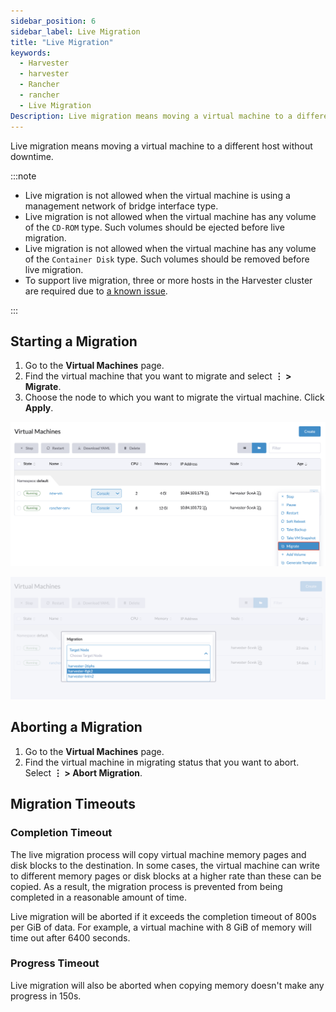 ```yaml
---
sidebar_position: 6
sidebar_label: Live Migration
title: "Live Migration"
keywords:
  - Harvester
  - harvester
  - Rancher
  - rancher
  - Live Migration
Description: Live migration means moving a virtual machine to a different host without downtime.
---
```


<head>
  <link rel="canonical" href="https://docs.harvesterhci.io/v1.2/vm/live-migration"/>
</head>

Live migration means moving a virtual machine to a different host without downtime.

:::note

- Live migration is not allowed when the virtual machine is using a management network of bridge interface type.
- Live migration is not allowed when the virtual machine has any volume of the `CD-ROM` type. Such volumes should be ejected before live migration.
- Live migration is not allowed when the virtual machine has any volume of the `Container Disk` type. Such volumes should be removed before live migration.
- To support live migration, three or more hosts in the Harvester cluster are required due to [a known issue](https://github.com/harvester/harvester/issues/798).

:::

## Starting a Migration

1. Go to the **Virtual Machines** page.
1. Find the virtual machine that you want to migrate and select **⋮ > Migrate**.
1. Choose the node to which you want to migrate the virtual machine. Click **Apply**.

![](/img/v1.1/vm/migrate-action.png)

![](/img/v1.1/vm/migrate.png)

## Aborting a Migration

1. Go to the **Virtual Machines** page.
1. Find the virtual machine in migrating status that you want to abort. Select **⋮ > Abort Migration**.

## Migration Timeouts

### Completion Timeout

The live migration process will copy virtual machine memory pages and disk blocks to the destination. In some cases, the virtual machine can write to different memory pages or disk blocks at a higher rate than these can be copied. As a result, the migration process is prevented from being completed in a reasonable amount of time. 

Live migration will be aborted if it exceeds the completion timeout of 800s per GiB of data. For example, a virtual machine with 8 GiB of memory will time out after 6400 seconds.

### Progress Timeout

Live migration will also be aborted when copying memory doesn't make any progress in 150s.
